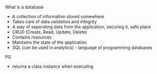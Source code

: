 What is a database
- A collection of information stored somewhere
- Takes care of data validation and integrity
- A way of seperating data from the application, securing it, safe place
- CRUD (Create, Read, Update, Delete)
- Contains resources
- Maintains the state of the application
- SQL (can be used in analytics) - language of programming databases




PG
- returns a class instance when executing 
